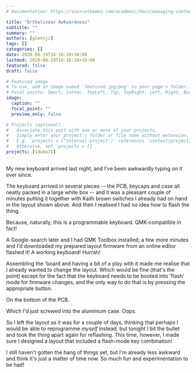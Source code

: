 ```yaml
---
# Documentation: https://sourcethemes.com/academic/docs/managing-content/

title: "Ortholinear Awkwardness"
subtitle: ""
summary: ""
authors: [glennji]
tags: []
categories: []
date: 2020-08-19T16:16:10+10:00
lastmod: 2020-08-19T16:16:10+10:00
featured: false
draft: false

# Featured image
# To use, add an image named `featured.jpg/png` to your page's folder.
# Focal points: Smart, Center, TopLeft, Top, TopRight, Left, Right, BottomLeft, Bottom, BottomRight.
image:
  caption: ""
  focal_point: ""
  preview_only: false

# Projects (optional).
#   Associate this post with one or more of your projects.
#   Simply enter your project's folder or file name without extension.
#   E.g. `projects = ["internal-project"]` references `content/project/deep-learning/index.md`.
#   Otherwise, set `projects = []`.
projects: [idobo75]
---
```


My new keyboard arrived last night, and I've been awkwardly typing on it ever since.

The keyboard arrived in several pieces -- the PCB, keycaps and case all neatly packed in a large white box -- and it was a pleasant couple of minutes putting it together with Kailh brown switches I already had on hand in the layout shown above. And then I realised I had no idea how to flash the thing.

Because, naturally, this is a programmable keyboard. QMK-compatible in fact!

A Google-search later and I had QMK Toolbox installed; a few more minutes and I'd downloaded my prepared layout firmware from an online editor flashed it! A working keyboard! Hurrah!

Assembling the 'board and having a bit of a play with it made me realise that I already wanted to change the layout. Which would be fine (that's the point) except for the fact that the keyboard needs to be booted into 'flash' mode for firmware changes, and the only way to do that is by pressing the appropriate button.

On the bottom of the PCB.

Which I'd just screwed into the aluminium case. Oops.

So I left the layout as it was for a couple of days, thinking that perhaps I would be able to reprogramme _myself_ instead, but tonight I bit the bullet and took the thing apart again for reflashing. This time, however, I made sure I designed a layout that included a flash-mode key combination!

I still haven't gotten the hang of things yet, but I'm already less awkward and think it's just a matter of time now. So much fun and experimentation to be had!